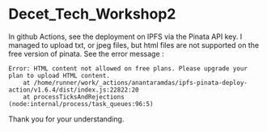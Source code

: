 # Decet_Tech_Workshop2

In github Actions, see the deployment on IPFS via the Pinata API key. 
I managed to upload txt, or jpeg files, but html files are not supported on the free version of pinata.
See the error message :

```
Error: HTML content not allowed on free plans. Please upgrade your plan to upload HTML content.
    at /home/runner/work/_actions/anantaramdas/ipfs-pinata-deploy-action/v1.6.4/dist/index.js:22822:20
    at processTicksAndRejections (node:internal/process/task_queues:96:5)
```

Thank you for your understanding.
